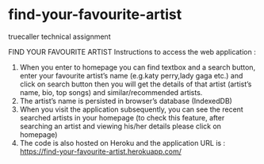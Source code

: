 # find-your-favourite-artist
truecaller technical assignment

FIND YOUR FAVOURITE ARTIST
Instructions to access the web application :
1.	When you enter to homepage you can find textbox and a search button, enter your favourite artist’s name (e.g.katy perry,lady gaga etc.) and click on search button then you will get the details of that artist (artist’s name,  bio, top songs) and similar/recommended artists.
2.	The artist’s name is persisted in browser’s database (IndexedDB)
3.	When you visit the application subsequently, you can see the recent searched artists in your homepage (to check this feature, after searching an artist and viewing his/her details please click on homepage)
4.	The code is also hosted on Heroku and the application URL is : https://find-your-favourite-artist.herokuapp.com/
